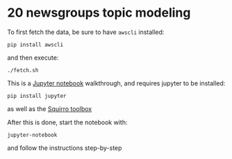 # 20 newsgroups topic modeling

To first fetch the data, be sure to have `awscli` installed:

    pip install awscli

and then execute:

    ./fetch.sh

This is a [Jupyter notebook](http://jupyter.org/) walkthrough, and requires jupyter to be installed:

    pip install jupyter

as well as the [Squirro toolbox](https://squirro.atlassian.net/wiki/spaces/DOC/pages/159809602/Install+Squirro+Toolbox+on+Python)

After this is done, start the notebook with:

    jupyter-notebook

and follow the instructions step-by-step
